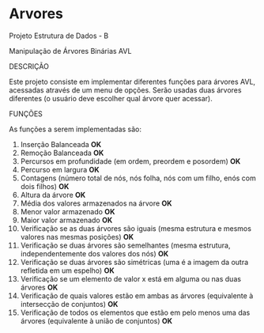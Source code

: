 # Arvores
Projeto Estrutura de Dados - B

Manipulação de Árvores Binárias AVL

DESCRIÇÃO

Este projeto consiste em implementar diferentes funções para árvores AVL, acessadas através de um menu de opções. Serão usadas duas árvores diferentes (o usuário deve escolher qual árvore quer acessar).

FUNÇÕES

As funções a serem implementadas são:

1. Inserção Balanceada **OK**
2. Remoção Balanceada   **OK**
3. Percursos em profundidade (em ordem, preordem e posordem)  **OK**
4. Percurso em largura   **OK**
5. Contagens (número total de nós, nós folha, nós com um filho, enós com dois filhos)  **OK**
6. Altura da árvore   **OK**
7. Média dos valores armazenados na árvore  **OK**
8. Menor valor armazenado   **OK**
9. Maior valor armazenado    **OK**
10. Verificação se as duas árvores são iguais (mesma estrutura e mesmos valores nas mesmas posições)   **OK**
11. Verificação se duas árvores são semelhantes (mesma estrutura, independentemente dos valores dos nós)   **OK**
12. Verificação se duas árvores são simétricas (uma é a imagem da outra refletida em um espelho) **OK**
13. Verificação se um elemento de valor x está em alguma ou nas duas árvores **OK**
14. Verificação de quais valores estão em ambas as árvores (equivalente à intersecção de conjuntos) **OK**
15. Verificação de todos os elementos que estão em pelo menos uma das árvores (equivalente à união de conjuntos) **OK**
